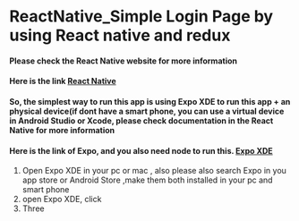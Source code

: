 # ReactNative_Simple Login Page by using React native and redux

#### Please check the React Native website for more information 
#### Here is the link [React Native](https://facebook.github.io/react-native/docs/getting-started.html)


#### So, the simplest way to run this app is using Expo XDE to run this app + an physical device(if dont have a smart phone, you can use a virtual device in Android Studio or Xcode, please check documentation in the React Native for more information

#### Here is the link of Expo, and you also need node to run this. [Expo XDE](https://expo.io/)

1. Open Expo XDE in your pc or mac , also please also search  Expo in you app store or Android Store ,make them both installed in your pc and smart phone
2. open Expo XDE, click 
3. Three
